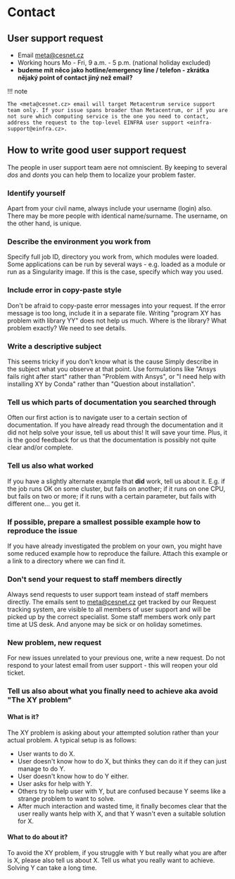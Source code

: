 # Contact

## User support request

- Email <meta@cesnet.cz>
- Working hours Mo - Fri, 9 a.m. - 5 p.m. (national holiday excluded) 
- **budeme mít něco jako hotline/emergency line / telefon - zkrátka nějaký point of contact jiný než email?**

!!! note

    The <meta@cesnet.cz> email will target Metacentrum service support team only. If your issue spans broader than Metacentrum, or if you are not sure which computing service is the one you need to contact, address the request to the top-level EINFRA user support <einfra-support@einfra.cz>.
	

## How to write good user support request

The people in user support team aere not omniscient. By keeping to several *dos* and *donts* you can help them to localize your problem faster.

### Identify yourself

Apart from your civil name, always include your username (login) also. There may be more people with identical name/surname. The username, on the other hand, is unique.

### Describe the environment you work from

Specify full job ID, directory you work from, which modules were loaded. Some applications can be run by several ways - e.g. loaded as a module or run as a Singularity image. If this is the case, specify which way you used.

### Include error in copy-paste style

Don't be afraid to copy-paste error messages into your request. If the error message is too long, include it in a separate file. Writing "program XY has problem with library YY" does not help us much. Where is the library? What problem exactly? We need to see details.

### Write a descriptive subject

This seems tricky if you don't know what is the cause Simply describe in the subject what you observe at that point. Use formulations like "Ansys fails right after start" rather than "Problem with Ansys", or "I need help with installing XY by Conda" rather than "Question about installation".

### Tell us which parts of documentation you searched through

Often our first action is to navigate user to a certain section of documentation. If you have already read through the documentation and it did not help solve your issue, tell us about this! It will save your time. Plus, it is the good feedback for us that the documentation is possibly not quite clear and/or complete.

### Tell us also what worked

If you have a slightly alternate example that **did** work, tell us about it. E.g. if the job runs OK on some cluster, but fails on another; if it runs on one CPU, but fails on two or more; if it runs with a certain parameter, but fails with different one... you get it.
 
### If possible, prepare a smallest possible example how to reproduce the issue

If you have already investigated the problem on your own, you might have some reduced example how to reproduce the failure. Attach this example or a link to a directory where we can find it. 

### Don't send your request to staff members directly

Always send requests to user support team instead of staff members directly. The emails sent to <meta@cesnet.cz> get tracked by our Request tracking system, are visible to all members of user support and will be picked up by the correct specialist. Some staff members work only part time at US desk. And anyone may be sick or on holiday sometimes.

### New problem, new request

For new issues unrelated to your previous one, write a new request. Do not respond to your latest email from user support - this will reopen your old ticket.

### Tell us also about what you finally need to achieve aka avoid "The XY problem"

#### What is it?

The XY problem is asking about your attempted solution rather than your actual problem. A typical setup is as follows:

- User wants to do X.
- User doesn't know how to do X, but thinks they can do it if they can just manage to do Y.
- User doesn't know how to do Y either.
- User asks for help with Y.
- Others try to help user with Y, but are confused because Y seems like a strange problem to want to solve.
- After much interaction and wasted time, it finally becomes clear that the user really wants help with X, and that Y wasn't even a suitable solution for X.

#### What to do about it?

To avoid the XY problem, if you struggle with Y but really what you are after is X, please also tell us about X. Tell us what you really want to achieve. Solving Y can take a long time.








